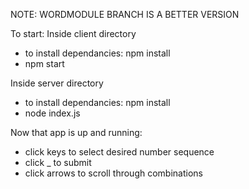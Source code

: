NOTE: WORDMODULE BRANCH IS A BETTER VERSION

To start:
Inside client directory
- to install dependancies: npm install
- npm start

Inside server directory
- to install dependancies: npm install
- node index.js


Now that app is up and running:
- click keys to select desired number sequence
- click _ to submit
- click arrows to scroll through combinations
